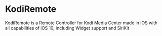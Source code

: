 # KodiRemote
KodiRemote is a Remote Controller for Kodi Media Center made in iOS with all capabilities of iOS 10, including Widget support and SiriKit
